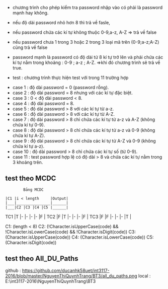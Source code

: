 ## 
+ chương trình cho phép kiểm tra password nhập vào có phải là password mạnh hay không.
+ nếu độ dài password nhỏ hơn 8 thì trả về fasle,
+ nếu password chứa các kí tự không thuộc 0-9,a-z, A-Z => trả về false
+ nếu password chưa 1 trong 3 hoặc 2 trong 3 loại mã trên (0-9;a-z;A-Z) cũng trả về false
+ password mạnh là password có độ dài từ 8 kí tự trở lên và phải chứa các kí tự nằm trong khoảng : 0-9 ; a-z ; A-Z.
	=>khi đó chương trình sẽ trả về true.

+ test : chương trình thực hiện test với trong 11 trường hợp
 - case 1 : độ dài password = 0 (password rỗng).
 - case 2 : độ dài password = 8 nhưng với các kí tự đặc biệt.
 - case 3 : 0 < độ dài password < 8.
 - case 4 : độ dài password = 8.
 - case 5 : độ dài password > 8 với các kí tự từ a-z.
 - case 6 : độ dài password > 8 với các kí tự từ A-Z.
 - case 7 : độ dài password > 8 chỉ chứa các kí tự từ a-z và A-Z (không chứa kí tự 0-9).
 - case 8 : độ dài password > 8 chỉ chứa các kí tự từ a-z và 0-9 (không chứa kí tự A-Z).
 - case 9 : độ dài password > 8 chỉ chứa các kí tự từ A-Z và 0-9 (không chứa kí tự a-z).
 - case 10 : độ dài password > 8 chỉ chứa các kí tự số (từ 0-9).
 - case 11 : test password hợp lệ có độ dài > 8 và chứa các kí tự nằm trong 3 khoảng trên.
 
 ## test theo MCDC
			Bảng MCDC
 
 	|C1	|i < length		|Output|
	|___|_______________|______|
	|___|C2 |C3 |C4 |C5 |______|
TC1	|T	|-	|-	|-	|-	|F	   |
TC2	|F	|T	|-	|-	|-	|F	   |
TC3	|F	|F	|-	|-	|-	|T	   |
						
C1: (length < 8)
C2: (!Character.isUpperCase(code) && !Character.isLowerCase(code) && !Character.isDigit(code))
C3: (Character.isUpperCase(code))
C4: (Character.isLowerCase(code))
C5: (Character.isDigit(code))

## test theo All_DU_Paths
github : https://github.com/ducanhk58uet/int3117-2016/blob/master/NguyenThiQuynhTrang/BT3/all_du_paths.png
local : E:\int3117-2016\NguyenThiQuynhTrang\BT3

